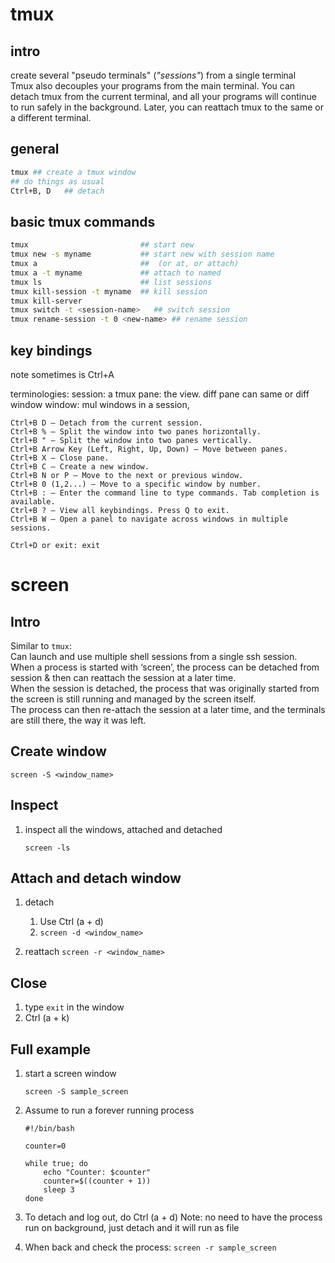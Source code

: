 
# tmux
## intro  
create several "pseudo terminals" (*"sessions"*) from a single terminal  
Tmux also decouples your programs from the main terminal. You can detach tmux from the current terminal, and all your programs will continue to run safely in the background. Later, you can reattach tmux to the same or a different terminal.

## general
```bash
tmux ## create a tmux window
## do things as usual
Ctrl+B, D   ## detach
```


## basic tmux commands
```bash
tmux                         ## start new
tmux new -s myname           ## start new with session name
tmux a                       ##  (or at, or attach)
tmux a -t myname             ## attach to named
tmux ls                      ## list sessions
tmux kill-session -t myname  ## kill session
tmux kill-server
tmux switch -t <session-name>   ## switch session
tmux rename-session -t 0 <new-name> ## rename session
```

## key bindings

note sometimes is Ctrl+A  

terminologies: 
    session: a tmux 
    pane: the view. diff pane can same or diff window
    window: mul windows in a session, 

```
Ctrl+B D — Detach from the current session.
Ctrl+B % — Split the window into two panes horizontally.
Ctrl+B " — Split the window into two panes vertically.
Ctrl+B Arrow Key (Left, Right, Up, Down) — Move between panes.
Ctrl+B X — Close pane.
Ctrl+B C — Create a new window.
Ctrl+B N or P — Move to the next or previous window.
Ctrl+B 0 (1,2...) — Move to a specific window by number.
Ctrl+B : — Enter the command line to type commands. Tab completion is available.
Ctrl+B ? — View all keybindings. Press Q to exit.
Ctrl+B W — Open a panel to navigate across windows in multiple sessions.

Ctrl+D or exit: exit
```


# screen

## Intro  

Similar to `tmux`:  
Can launch and use multiple shell sessions from a single ssh session.   
When a process is started with ‘screen’, the process can be detached from session & then can reattach the session at a later time.  
When the session is detached, the process that was originally started from the screen is still running and managed by the screen itself.  
The process can then re-attach the session at a later time, and the terminals are still there, the way it was left.

## Create window

```
screen -S <window_name>
```

## Inspect

1. inspect all the windows, attached and detached
    ```
    screen -ls
    ```

## Attach and detach window

1. detach
    1. Use Ctrl (a + d)
    2. `screen -d <window_name>`
   
1. reattach
    `screen -r <window_name>`

## Close 

1. type `exit` in the window
2. Ctrl (a + k)
   

## Full example

1. start a screen window 
   ```
   screen -S sample_screen
   ```

2. Assume to run a forever running process
    ```
    #!/bin/bash

    counter=0

    while true; do
        echo "Counter: $counter"
        counter=$((counter + 1))
        sleep 3
    done
    ```

3. To detach and log out, do Ctrl (a + d)
    Note: no need to have the process run on background, just detach and it will run as file

4. When back and check the process: 
    `screen -r sample_screen`